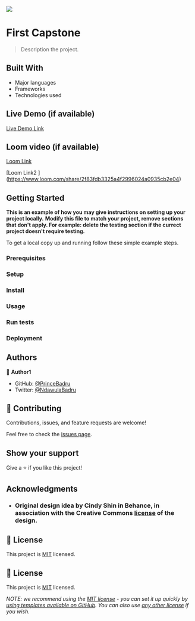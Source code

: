 ![](https://img.shields.io/badge/Microverse-blueviolet)

# First Capstone

> Description the project.


## Built With

- Major languages
- Frameworks
- Technologies used

## Live Demo (if available)

[Live Demo Link](https://princebadru.github.io/New-Capstone/)

## Loom video (if available)
[Loom Link](https://www.loom.com/share/12b0f256e8b74d0c8cddd0c7f21cbc41)

[Loom Link2 ] (https://www.loom.com/share/2f83fdb3325a4f2996024a0935cb2e04)

## Getting Started

**This is an example of how you may give instructions on setting up your project locally.**
**Modify this file to match your project, remove sections that don't apply. For example: delete the testing section if the currect project doesn't require testing.**


To get a local copy up and running follow these simple example steps.

### Prerequisites

### Setup

### Install

### Usage

### Run tests

### Deployment



## Authors

👤 **Author1**

- GitHub: [@PrinceBadru](https://github.com/PrinceBadru)
- Twitter: [@NdawulaBadru](https://twitter.com/BadruNdawula)


## 🤝 Contributing

Contributions, issues, and feature requests are welcome!

Feel free to check the [issues page](../../issues/).

## Show your support

Give a ⭐️ if you like this project!

## Acknowledgments

- ### Original design idea by **Cindy Shin in Behance**, in association with the Creative Commons [license](./CC.md) of the design.

## 📝 License

This project is [MIT](LICENSE.md) licensed.



## 📝 License

This project is [MIT](./LICENSE) licensed.

_NOTE: we recommend using the [MIT license](https://choosealicense.com/licenses/mit/) - you can set it up quickly by [using templates available on GitHub](https://docs.github.com/en/communities/setting-up-your-project-for-healthy-contributions/adding-a-license-to-a-repository). You can also use [any other license](https://choosealicense.com/licenses/) if you wish._
